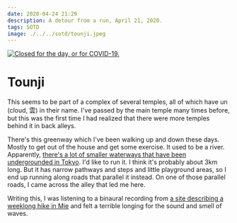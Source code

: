 ```yaml
---
date: 2020-04-24 21:29
description: A detour from a run, April 21, 2020.
tags: SOTD
image: ./../../sotd/tounji.jpeg
---
```

[<img src="./../../sotd/tounji.jpeg"
alt="Closed for the day, or for COVID-19."
/>](./../../sotd/tounji.jpeg)

# Tounji

This seems to be part of a complex of several temples, all of which have un (cloud, 雲) in their name. I've passed by the main temple many times before, but this was the first time I had realized that there were more temples behind it in back alleys.

There's this greenway which I've been walking up and down these days. Mostly to get out of the house and get some exercise. It used to be a river. Apparently, [there's a lot of smaller waterways that have been undergrounded in Tokyo](https://thetokyofiles.com/2016/01/17/walking-on-water-the-underground-rivers-of-tokyo/). I'd like to run it. I think it's probably about 3km long. But it has narrow pathways and steps and little playground areas, so I end up running along roads that parallel it instead. On one of those parallel roads, I came across the alley that led me here.

Writing this, I was listening to a binaural recording from [a site describing a weeklong hike in Mie](https://walkkumano.com/iseji/) and felt a terrible longing for the sound and smell of waves. 
